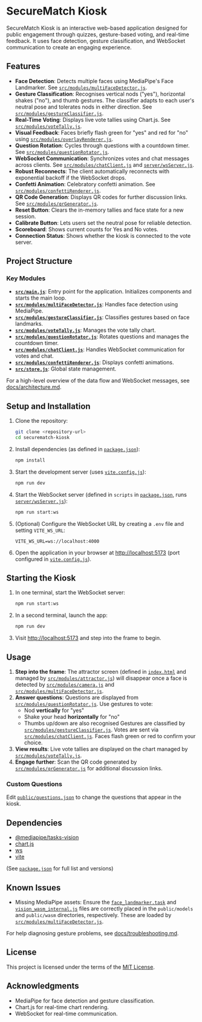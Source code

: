 # SecureMatch Kiosk

SecureMatch Kiosk is an interactive web-based application designed for public engagement through quizzes, gesture-based voting, and real-time feedback. It uses face detection, gesture classification, and WebSocket communication to create an engaging experience.

## Features

- **Face Detection**: Detects multiple faces using MediaPipe's Face Landmarker. See [`src/modules/multiFaceDetector.js`](src/modules/multiFaceDetector.js).
- **Gesture Classification**: Recognises vertical nods ("yes"), horizontal shakes ("no"), and thumb gestures. The classifier adapts to each user's neutral pose and tolerates nods in either direction. See [`src/modules/gestureClassifier.js`](src/modules/gestureClassifier.js).
- **Real-Time Voting**: Displays live vote tallies using Chart.js. See [`src/modules/voteTally.js`](src/modules/voteTally.js).
- **Visual Feedback**: Faces briefly flash green for "yes" and red for "no" using [`src/modules/overlayRenderer.js`](src/modules/overlayRenderer.js).
- **Question Rotation**: Cycles through questions with a countdown timer. See [`src/modules/questionRotator.js`](src/modules/questionRotator.js).
- **WebSocket Communication**: Synchronizes votes and chat messages across clients. See [`src/modules/chatClient.js`](src/modules/chatClient.js) and [`server/wsServer.js`](server/wsServer.js).
- **Robust Reconnects**: The client automatically reconnects with exponential backoff if the WebSocket drops.
- **Confetti Animation**: Celebratory confetti animation. See [`src/modules/confettiRenderer.js`](src/modules/confettiRenderer.js).
- **QR Code Generation**: Displays QR codes for further discussion links. See [`src/modules/qrGenerator.js`](src/modules/qrGenerator.js).
- **Reset Button**: Clears the in-memory tallies and face state for a new session.
- **Calibrate Button**: Lets users set the neutral pose for reliable detection.
- **Scoreboard**: Shows current counts for Yes and No votes.
- **Connection Status**: Shows whether the kiosk is connected to the vote server.

## Project Structure

### Key Modules

- **[`src/main.js`](src/main.js)**: Entry point for the application. Initializes components and starts the main loop.
- **[`src/modules/multiFaceDetector.js`](src/modules/multiFaceDetector.js)**: Handles face detection using MediaPipe.
- **[`src/modules/gestureClassifier.js`](src/modules/gestureClassifier.js)**: Classifies gestures based on face landmarks.
- **[`src/modules/voteTally.js`](src/modules/voteTally.js)**: Manages the vote tally chart.
- **[`src/modules/questionRotator.js`](src/modules/questionRotator.js)**: Rotates questions and manages the countdown timer.
- **[`src/modules/chatClient.js`](src/modules/chatClient.js)**: Handles WebSocket communication for votes and chat.
- **[`src/modules/confettiRenderer.js`](src/modules/confettiRenderer.js)**: Displays confetti animations.
- **[`src/store.js`](src/store.js)**: Global state management.

For a high-level overview of the data flow and WebSocket messages, see [docs/architecture.md](docs/architecture.md).

## Setup and Installation

1.  Clone the repository:
    ```sh
    git clone <repository-url>
    cd securematch-kiosk
    ```

2.  Install dependencies (as defined in [`package.json`](package.json)):
    ```sh
    npm install
    ```

3.  Start the development server (uses [`vite.config.js`](vite.config.js)):
    ```sh
    npm run dev
    ```

4.  Start the WebSocket server (defined in `scripts` in [`package.json`](package.json), runs [`server/wsServer.js`](server/wsServer.js)):
    ```sh
    npm run start:ws
    ```

5.  (Optional) Configure the WebSocket URL by creating a `.env` file and setting `VITE_WS_URL`:
    ```
    VITE_WS_URL=ws://localhost:4000
    ```

6.  Open the application in your browser at [http://localhost:5173](http://localhost:5173) (port configured in [`vite.config.js`](vite.config.js)).

## Starting the Kiosk

1.  In one terminal, start the WebSocket server:
    ```sh
    npm run start:ws
    ```
2.  In a second terminal, launch the app:
    ```sh
    npm run dev
    ```
3.  Visit [http://localhost:5173](http://localhost:5173) and step into the frame to begin.

## Usage

1.  **Step into the frame**: The attractor screen (defined in [`index.html`](index.html) and managed by [`src/modules/attractor.js`](src/modules/attractor.js)) will disappear once a face is detected by [`src/modules/camera.js`](src/modules/camera.js) and [`src/modules/multiFaceDetector.js`](src/modules/multiFaceDetector.js).
2.  **Answer questions**: Questions are displayed from [`src/modules/questionRotator.js`](src/modules/questionRotator.js). Use gestures to vote:
    - Nod **vertically** for "yes"
    - Shake your head **horizontally** for "no"
    - Thumbs up/down are also recognised
    Gestures are classified by [`src/modules/gestureClassifier.js`](src/modules/gestureClassifier.js). Votes are sent via [`src/modules/chatClient.js`](src/modules/chatClient.js). Faces flash green or red to confirm your choice.
3.  **View results**: Live vote tallies are displayed on the chart managed by [`src/modules/voteTally.js`](src/modules/voteTally.js).
4.  **Engage further**: Scan the QR code generated by [`src/modules/qrGenerator.js`](src/modules/qrGenerator.js) for additional discussion links.

### Custom Questions

Edit [`public/questions.json`](public/questions.json) to change the questions that appear in the kiosk.

## Dependencies

-   [@mediapipe/tasks-vision](https://www.npmjs.com/package/@mediapipe/tasks-vision)
-   [chart.js](https://www.chartjs.org/)
-   [ws](https://github.com/websockets/ws)
-   [vite](https://vitejs.dev/)

(See [`package.json`](package.json) for full list and versions)

## Known Issues

-   Missing MediaPipe assets: Ensure the [`face_landmarker.task`](public/models/face_landmarker.task) and [`vision_wasm_internal.js`](public/wasm/vision_wasm_internal.js) files are correctly placed in the `public/models` and `public/wasm` directories, respectively. These are loaded by [`src/modules/multiFaceDetector.js`](src/modules/multiFaceDetector.js).

For help diagnosing gesture problems, see [docs/troubleshooting.md](docs/troubleshooting.md).

## License

This project is licensed under the terms of the [MIT License](LICENSE).

## Acknowledgments

-   MediaPipe for face detection and gesture classification.
-   Chart.js for real-time chart rendering.
-   WebSocket for real-time communication.
